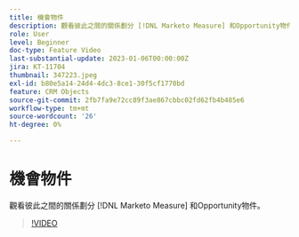 ```yaml
---
title: 機會物件
description: 觀看彼此之間的關係劃分 [!DNL Marketo Measure] 和Opportunity物件。
role: User
level: Beginner
doc-type: Feature Video
last-substantial-update: 2023-01-06T00:00:00Z
jira: KT-11704
thumbnail: 347223.jpeg
exl-id: b80e5a14-24d4-4dc3-8ce1-30f5cf1770bd
feature: CRM Objects
source-git-commit: 2fb7fa9e72cc89f3ae867cbbc02fd62fb4b485e6
workflow-type: tm+mt
source-wordcount: '26'
ht-degree: 0%

---
```


# 機會物件

觀看彼此之間的關係劃分 [!DNL Marketo Measure] 和Opportunity物件。

>[!VIDEO](https://video.tv.adobe.com/v/347223/?quality=12&learn=on)
